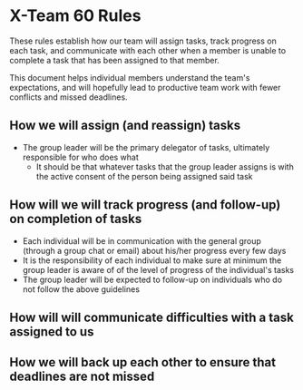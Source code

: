 # X-Team 60 Rules

These rules establish how our team will assign tasks,
track progress on each task, and communicate with each other 
when a member is unable to complete a task that has been assigned to that member.

This document helps individual members understand the team's expectations,
and will hopefully lead to productive team work with fewer conflicts
and missed deadlines.

## How we will assign (and reassign) tasks
* The group leader will be the primary delegator of tasks, ultimately responsible for who does what
  * It should be that whatever tasks that the group leader assigns is with the active consent of the person being assigned said task


## How will we will track progress (and follow-up) on completion of tasks
* Each individual will be in communication with the general group (through a group chat or email) about his/her progress every few days
 * It is the responsibility of each individual to make sure at minimum the group leader is aware of of the level of progress of the individual's tasks
* The group leader will be expected to follow-up on individuals who do not follow the above guidelines


## How will will communicate difficulties with a task assigned to us



## How we will back up each other to ensure that deadlines are not missed





